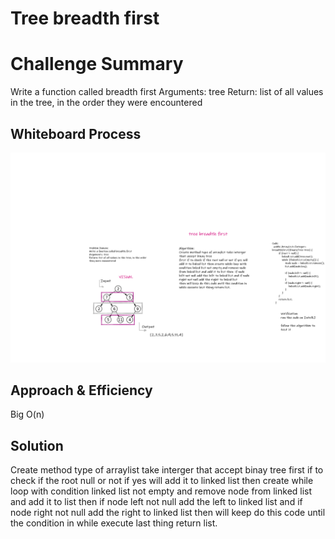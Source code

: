 # Tree breadth first
# Challenge Summary
Write a function called breadth first
Arguments: tree
Return: list of all values in the tree, in the order they were encountered
## Whiteboard Process
![whiteboard](/img/code17.png)
## Approach & Efficiency
Big O(n)

## Solution
Create method type of arraylist take interger
that accept binay tree
first if to check if the root null or not if yes will add it to linked list then create while loop with condition linked list not empty and remove node from linked list and add it to list then  if node left not null add the left to linked list and if node right not null add the right to linked list
then will keep do this code until the condition in while execute last thing return list.